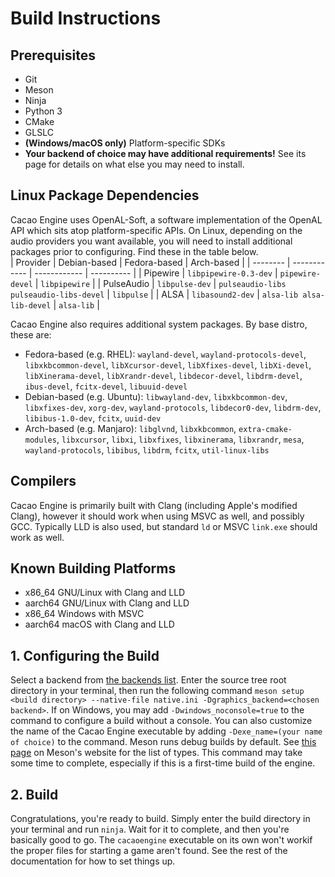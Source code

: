 # Build Instructions

## Prerequisites
* Git
* Meson
* Ninja
* Python 3
* CMake
* GLSLC
* **(Windows/macOS only)** Platform-specific SDKs
* **Your backend of choice may have additional requirements!** See its page for details on what else you may need to install.

## Linux Package Dependencies
Cacao Engine uses OpenAL-Soft, a software implementation of the OpenAL API which sits atop platform-specific APIs. On Linux, depending on the audio providers you want available, you will need to install additional packages prior to configuring. Find these in the table below.  
| Provider | Debian-based | Fedora-based | Arch-based |
| -------- | ------------ | ------------ | ---------- |
| Pipewire | `libpipewire-0.3-dev` | `pipewire-devel` | `libpipewire` |
| PulseAudio | `libpulse-dev` | `pulseaudio-libs pulseaudio-libs-devel` | `libpulse` |
| ALSA | `libasound2-dev` | `alsa-lib alsa-lib-devel` | `alsa-lib` |  

Cacao Engine also requires additional system packages. By base distro, these are:
* Fedora-based (e.g. RHEL): `wayland-devel`, `wayland-protocols-devel`, `libxkbcommon-devel`, `libXcursor-devel`, `libXfixes-devel`, `libXi-devel`, `libXinerama-devel`, `libXrandr-devel`, `libdecor-devel`, `libdrm-devel`, `ibus-devel`, `fcitx-devel`, `libuuid-devel`
* Debian-based (e.g. Ubuntu): `libwayland-dev`, `libxkbcommon-dev`, `libxfixes-dev`, `xorg-dev`, `wayland-protocols`, `libdecor0-dev`, `libdrm-dev`, `libibus-1.0-dev`, `fcitx`, `uuid-dev`
* Arch-based (e.g. Manjaro): `libglvnd`, `libxkbcommon`, `extra-cmake-modules`, `libxcursor`, `libxi`, `libxfixes`, `libxinerama`, `libxrandr`, `mesa`, `wayland-protocols`, `libibus`, `libdrm`, `fcitx`, `util-linux-libs`

## Compilers
Cacao Engine is primarily built with Clang (including Apple's modified Clang), however it should work when using MSVC as well, and possibly GCC. Typically LLD is also used, but standard `ld` or MSVC `link.exe` should work as well.

## Known Building Platforms
* x86_64 GNU/Linux with Clang and LLD
* aarch64 GNU/Linux with Clang and LLD
* x86_64 Windows with MSVC
* aarch64 macOS with Clang and LLD

## 1. Configuring the Build
Select a backend from [the backends list](backends). Enter the source tree root directory in your terminal, then run the following command `meson setup <build directory> --native-file native.ini -Dgraphics_backend=<chosen backend>`. If on Windows, you may add `-Dwindows_noconsole=true` to the command to configure a build without a console. You can also customize the name of the Cacao Engine executable by adding `-Dexe_name=(your name of choice)` to the command. Meson runs debug builds by default. See [this page](https://mesonbuild.com/Builtin-options.html#core-options) on Meson's website for the list of types. This command may take some time to complete, especially if this is a first-time build of the engine.

## 2. Build
Congratulations, you're ready to build. Simply enter the build directory in your terminal and run `ninja`. Wait for it to complete, and then you're basically good to go. The `cacaoengine` executable on its own won't workif the proper files for starting a game aren't found. See the rest of the documentation for how to set things up.
